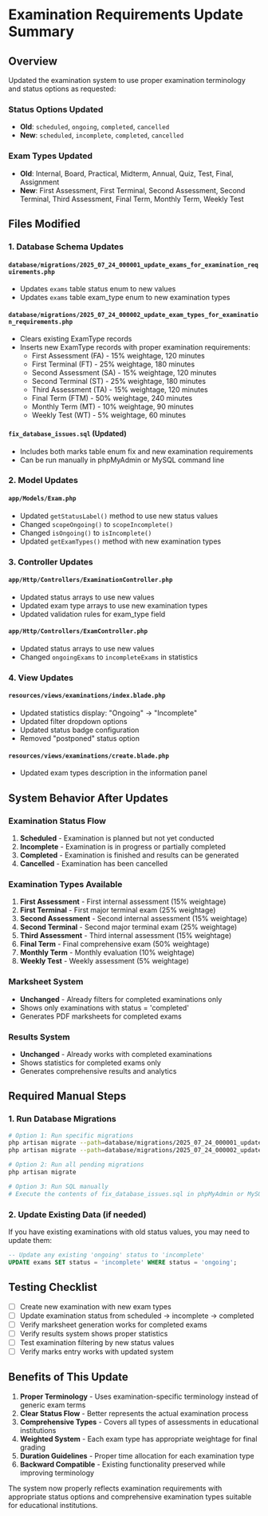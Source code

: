 # Examination Requirements Update Summary

## Overview
Updated the examination system to use proper examination terminology and status options as requested:

### Status Options Updated
- **Old**: `scheduled`, `ongoing`, `completed`, `cancelled`
- **New**: `scheduled`, `incomplete`, `completed`, `cancelled`

### Exam Types Updated
- **Old**: Internal, Board, Practical, Midterm, Annual, Quiz, Test, Final, Assignment
- **New**: First Assessment, First Terminal, Second Assessment, Second Terminal, Third Assessment, Final Term, Monthly Term, Weekly Test

## Files Modified

### 1. Database Schema Updates

#### `database/migrations/2025_07_24_000001_update_exams_for_examination_requirements.php`
- Updates `exams` table status enum to new values
- Updates `exams` table exam_type enum to new examination types

#### `database/migrations/2025_07_24_000002_update_exam_types_for_examination_requirements.php`
- Clears existing ExamType records
- Inserts new ExamType records with proper examination requirements:
  - First Assessment (FA) - 15% weightage, 120 minutes
  - First Terminal (FT) - 25% weightage, 180 minutes
  - Second Assessment (SA) - 15% weightage, 120 minutes
  - Second Terminal (ST) - 25% weightage, 180 minutes
  - Third Assessment (TA) - 15% weightage, 120 minutes
  - Final Term (FTM) - 50% weightage, 240 minutes
  - Monthly Term (MT) - 10% weightage, 90 minutes
  - Weekly Test (WT) - 5% weightage, 60 minutes

#### `fix_database_issues.sql` (Updated)
- Includes both marks table enum fix and new examination requirements
- Can be run manually in phpMyAdmin or MySQL command line

### 2. Model Updates

#### `app/Models/Exam.php`
- Updated `getStatusLabel()` method to use new status values
- Changed `scopeOngoing()` to `scopeIncomplete()`
- Changed `isOngoing()` to `isIncomplete()`
- Updated `getExamTypes()` method with new examination types

### 3. Controller Updates

#### `app/Http/Controllers/ExaminationController.php`
- Updated status arrays to use new values
- Updated exam type arrays to use new examination types
- Updated validation rules for exam_type field

#### `app/Http/Controllers/ExamController.php`
- Updated status arrays to use new values
- Changed `ongoingExams` to `incompleteExams` in statistics

### 4. View Updates

#### `resources/views/examinations/index.blade.php`
- Updated statistics display: "Ongoing" → "Incomplete"
- Updated filter dropdown options
- Updated status badge configuration
- Removed "postponed" status option

#### `resources/views/examinations/create.blade.php`
- Updated exam types description in the information panel

## System Behavior After Updates

### Examination Status Flow
1. **Scheduled** - Examination is planned but not yet conducted
2. **Incomplete** - Examination is in progress or partially completed
3. **Completed** - Examination is finished and results can be generated
4. **Cancelled** - Examination has been cancelled

### Examination Types Available
1. **First Assessment** - First internal assessment (15% weightage)
2. **First Terminal** - First major terminal exam (25% weightage)
3. **Second Assessment** - Second internal assessment (15% weightage)
4. **Second Terminal** - Second major terminal exam (25% weightage)
5. **Third Assessment** - Third internal assessment (15% weightage)
6. **Final Term** - Final comprehensive exam (50% weightage)
7. **Monthly Term** - Monthly evaluation (10% weightage)
8. **Weekly Test** - Weekly assessment (5% weightage)

### Marksheet System
- **Unchanged** - Already filters for completed examinations only
- Shows only examinations with status = 'completed'
- Generates PDF marksheets for completed exams

### Results System
- **Unchanged** - Already works with completed examinations
- Shows statistics for completed exams only
- Generates comprehensive results and analytics

## Required Manual Steps

### 1. Run Database Migrations
```bash
# Option 1: Run specific migrations
php artisan migrate --path=database/migrations/2025_07_24_000001_update_exams_for_examination_requirements.php
php artisan migrate --path=database/migrations/2025_07_24_000002_update_exam_types_for_examination_requirements.php

# Option 2: Run all pending migrations
php artisan migrate

# Option 3: Run SQL manually
# Execute the contents of fix_database_issues.sql in phpMyAdmin or MySQL command line
```

### 2. Update Existing Data (if needed)
If you have existing examinations with old status values, you may need to update them:
```sql
-- Update any existing 'ongoing' status to 'incomplete'
UPDATE exams SET status = 'incomplete' WHERE status = 'ongoing';
```

## Testing Checklist

- [ ] Create new examination with new exam types
- [ ] Update examination status from scheduled → incomplete → completed
- [ ] Verify marksheet generation works for completed exams
- [ ] Verify results system shows proper statistics
- [ ] Test examination filtering by new status values
- [ ] Verify marks entry works with updated system

## Benefits of This Update

1. **Proper Terminology** - Uses examination-specific terminology instead of generic exam terms
2. **Clear Status Flow** - Better represents the actual examination process
3. **Comprehensive Types** - Covers all types of assessments in educational institutions
4. **Weighted System** - Each exam type has appropriate weightage for final grading
5. **Duration Guidelines** - Proper time allocation for each examination type
6. **Backward Compatible** - Existing functionality preserved while improving terminology

The system now properly reflects examination requirements with appropriate status options and comprehensive examination types suitable for educational institutions.
